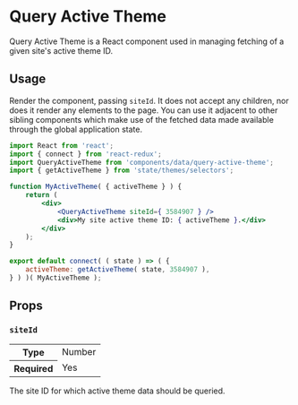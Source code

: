# Query Active Theme

Query Active Theme is a React component used in managing fetching of a given site's active theme ID.

## Usage

Render the component, passing `siteId`. It does not accept any children, nor does it render any elements to the page. You can use it adjacent to other sibling components which make use of the fetched data made available through the global application state.

```jsx
import React from 'react';
import { connect } from 'react-redux';
import QueryActiveTheme from 'components/data/query-active-theme';
import { getActiveTheme } from 'state/themes/selectors';

function MyActiveTheme( { activeTheme } ) {
	return (
		<div>
			<QueryActiveTheme siteId={ 3584907 } />
			<div>My site active theme ID: { activeTheme }.</div>
		</div>
	);
}

export default connect( ( state ) => ( {
	activeTheme: getActiveTheme( state, 3584907 ),
} ) )( MyActiveTheme );
```

## Props

### `siteId`

<table>
	<tr><th>Type</th><td>Number</td></tr>
	<tr><th>Required</th><td>Yes</td></tr>
</table>

The site ID for which active theme data should be queried.
